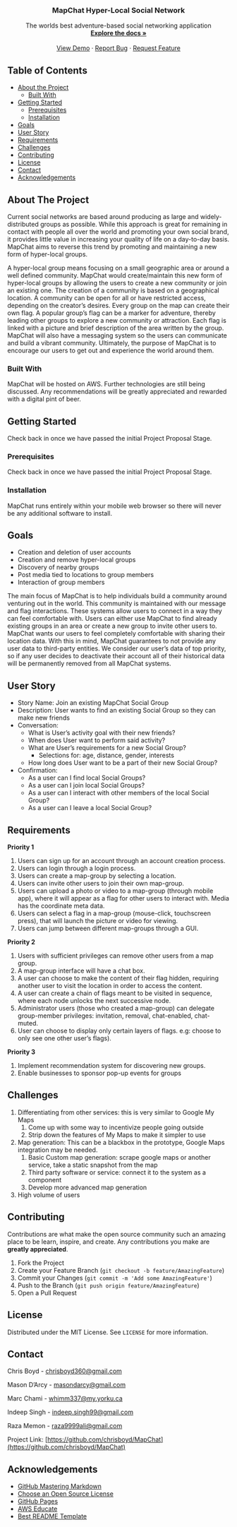 <!--
*** Thanks for checking out this README Template. If you have a suggestion that would
*** make this better, please fork the repo and create a pull request or simply open
*** an issue with the tag "enhancement".
*** Thanks again! Now go create something AMAZING! :D
-->





<!-- PROJECT SHIELDS -->
<!--
*** I'm using markdown "reference style" links for readability.
*** Reference links are enclosed in brackets [ ] instead of parentheses ( ).
*** See the bottom of this document for the declaration of the reference variables
*** for contributors-url, forks-url, etc. This is an optional, concise syntax you may use.
*** https://www.markdownguide.org/basic-syntax/#reference-style-links
[![Contributors][contributors-shield]][contributors-url]
[![Forks][forks-shield]][forks-url]
[![Stargazers][stars-shield]][stars-url]
[![Issues][issues-shield]][issues-url]
[![MIT License][license-shield]][license-url]
--




<!-- PROJECT LOGO -->
<br />

  <h3 align="center">MapChat Hyper-Local Social Network</h3>

  <p align="center">
    The worlds best adventure-based social networking application
    <br />
    <a href="https://github.com/chrisboyd/MapChat/tree/master/Docs"><strong>Explore the docs »</strong></a>
    <br />
    <br />
    <a href="https://github.com/chrisboyd/MapChat/blob/master/Docs/main_GUI_example.jpg">View Demo</a>
    ·
    <a href="https://github.com/chrisboyd/MapChat/issues">Report Bug</a>
    ·
    <a href="https://github.com/chrisboyd/MapChat/issues">Request Feature</a>
  </p>
</p>



<!-- TABLE OF CONTENTS -->
## Table of Contents

* [About the Project](#about-the-project)
  * [Built With](#built-with)
* [Getting Started](#getting-started)
  * [Prerequisites](#prerequisites)
  * [Installation](#installation)
* [Goals](#goals)
* [User Story](#user-story)
* [Requirements](#requirements)
* [Challenges](#challenges)
* [Contributing](#contributing)
* [License](#license)
* [Contact](#contact)
* [Acknowledgements](#acknowledgements)



<!-- ABOUT THE PROJECT -->
## About The Project

Current social networks are based around producing as large and widely-distributed groups as possible. While this approach is great for remaining in contact with people all over the world and promoting your own social brand, it provides little value in increasing your quality of life on a day-to-day basis. MapChat aims to reverse this trend by promoting and maintaining a new form of hyper-local groups.

A hyper-local group means focusing on a small geographic area or around a well defined community. MapChat would create/maintain this new form of hyper-local groups by allowing the users to create a new community or join an existing one. The creation of a community is based on a geographical location. A community can be open for all or have restricted access, depending on the creator’s desires. Every group on the map can create their own flag. A popular group’s flag can be a marker for adventure, thereby leading other groups to explore a new community or attraction. Each flag is linked with a picture and brief description of the area written by the group. MapChat will also have a messaging system so the users can communicate and build a vibrant community. Ultimately, the purpose of MapChat is to encourage our users to get out and experience the world around them.


### Built With
MapChat will be hosted on AWS. Further technologies are still being discussed. Any recommendations will be greatly appreciated and rewarded with a digital pint of beer.



<!-- GETTING STARTED -->
## Getting Started

Check back in once we have passed the initial Project Proposal Stage.

### Prerequisites

Check back in once we have passed the initial Project Proposal Stage.

### Installation

MapChat runs entirely within your mobile web browser so there will never be any additional software to install.

<!-- GOALS -->
## Goals
* Creation and deletion of user accounts
* Creation and remove hyper-local groups
* Discovery of nearby groups
* Post media tied to locations to group members
* Interaction of group members

The main focus of MapChat is to help individuals build a community around venturing out in the world. This community is maintained with our message and flag interactions. These systems allow users to connect in a way they can feel comfortable with. Users can either use MapChat to find already existing groups in an area or create a new group to invite other users to. MapChat wants our users to feel completely comfortable with sharing their location data. With this in mind, MapChat guarantees to not provide any user data to third-party entities. We consider our user’s data of top priority, so if any user decides to deactivate their account all of their historical data will be permanently removed from all MapChat systems.



<!-- USER STORY -->
## User Story

* Story Name: Join an existing MapChat Social Group
* Description: User wants to find an existing Social Group so they can make new friends
* Conversation:
  * What is User’s activity goal with their new friends?
  * When does User want to perform said activity?
  * What are User’s requirements for a new Social Group?
    * Selections for: age, distance, gender, interests
  * How long does User want to be a part of their new Social Group?
* Confirmation:
  * As a user can I find local Social Groups?
  * As a user can I join local Social Groups?
  * As a user can I interact with other members of the local Social Group?
  * As a user can I leave a local Social Group?
  
<!-- REQUIREMENTS -->
## Requirements
**Priority 1**
1. Users can sign up for an account through an account creation process. 
1. Users can login through a login process.
1. Users can create a map-group by selecting a location.
1. Users can invite other users to join their own map-group. 
1. Users can upload a photo or video to a map-group (through mobile app), where it will appear as a flag for other users to interact with. Media has the coordinate meta data.
1. Users can select a flag in a map-group (mouse-click, touchscreen press), that will launch the picture or video for viewing.
1. Users can jump between different map-groups through a GUI.

**Priority 2**
1. Users with sufficient privileges can remove other users from a map group. 
1. A map-group interface will have a chat box.
1. A user can choose to make the content of their flag hidden, requiring another user to visit the location in order to access the content.
1. A user can create a chain of flags meant to be visited in sequence, where each node unlocks the next successive node.
1. Administrator users (those who created a map-group) can delegate group-member privileges: invitation, removal, chat-enabled, chat-muted.
1. User can choose to display only certain layers of flags. e.g: choose to only see one other user’s flags).

**Priority 3**
1. Implement recommendation system for discovering new groups.
1. Enable businesses to sponsor pop-up events for groups

<!-- CHALLENGES -->
## Challenges
1. Differentiating from other services: this is very similar to Google My Maps
   1. Come up with some way to incentivize people going outside
   1. Strip down the features of My Maps to make it simpler to use
1. Map generation: This can be a blackbox in the prototype, Google Maps integration may be needed.
   1. Basic Custom map generation: scrape google maps or another service, take a static snapshot from the map
   1. Third party software or service: connect it to the system as a component
   1. Develop more advanced map generation
1. High volume of users


<!-- CONTRIBUTING -->
## Contributing

Contributions are what make the open source community such an amazing place to be learn, inspire, and create. Any contributions you make are **greatly appreciated**.

1. Fork the Project
2. Create your Feature Branch (`git checkout -b feature/AmazingFeature`)
3. Commit your Changes (`git commit -m 'Add some AmazingFeature'`)
4. Push to the Branch (`git push origin feature/AmazingFeature`)
5. Open a Pull Request



<!-- LICENSE -->
## License

Distributed under the MIT License. See `LICENSE` for more information.



<!-- CONTACT -->
## Contact

Chris Boyd - chrisboyd360@gmail.com

Mason D’Arcy - masondarcy@gmail.com

Marc Chami - whimm337@my.yorku.ca

Indeep Singh - indeep.singh99@gmail.com

Raza Memon - raza9999ali@gmail.com


Project Link: [https://github.com/chrisboyd/MapChat](https://github.com/chrisboyd/MapChat)



<!-- ACKNOWLEDGEMENTS -->
## Acknowledgements
* [GitHub Mastering Markdown](https://guides.github.com/features/mastering-markdown/)
* [Choose an Open Source License](https://choosealicense.com)
* [GitHub Pages](https://pages.github.com)
* [AWS Educate](https://aws.amazon.com/education/awseducate/)
* [Best README Template](https://github.com/othneildrew/Best-README-Template)





<!-- MARKDOWN LINKS & IMAGES -->
<!-- https://www.markdownguide.org/basic-syntax/#reference-style-links -->
[contributors-shield]: https://img.shields.io/github/contributors/othneildrew/Best-README-Template.svg?style=flat-square
[contributors-url]: https://github.com/chrisboyd/MapChat/graphs/contributors
[forks-shield]: https://img.shields.io/github/forks/othneildrew/Best-README-Template.svg?style=flat-square
[forks-url]: https://github.com/chrisboyd/MapChat/network/members
[stars-shield]: https://img.shields.io/github/stars/othneildrew/Best-README-Template.svg?style=flat-square
[stars-url]: https://github.com/chrisboyd/MapChat/stargazers
[issues-shield]: https://img.shields.io/github/issues/othneildrew/Best-README-Template.svg?style=flat-square
[issues-url]: https://github.com/othneildrew/Best-README-Template/issues
[license-shield]: https://img.shields.io/github/license/othneildrew/Best-README-Template.svg?style=flat-square
[license-url]: https://github.com/chrisboyd/MapChat/blob/master/LICENSE
[product-screenshot]: images/screenshot.png
